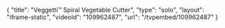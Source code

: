 {
    "title": "Veggetti&trade; Spiral Vegetable Cutter",
    "type": "solo",
    "layout": "iframe-static",
    "videoId": "109962487",
    "url": "\/tvpembed\/109962487"
}
